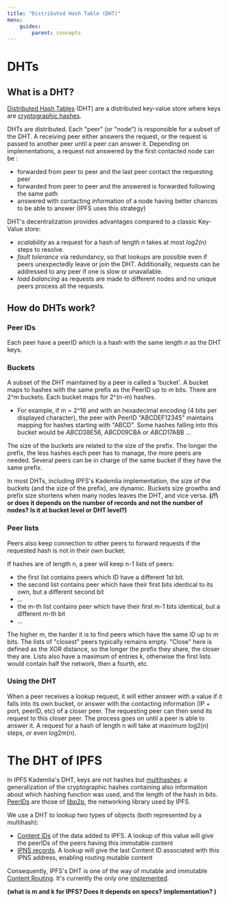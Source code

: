 ```yaml
---
title: "Distributed Hash Table (DHT)"
menu:
    guides:
        parent: concepts
---
```


# DHTs

## What is a DHT?

[Distributed Hash Tables](https://en.wikipedia.org/wiki/Distributed_hash_table) (DHT) are a distributed key-value store where keys are [cryptographic hashes](https://docs.ipfs.io/guides/concepts/hashes/). 

DHTs are distributed. Each "peer" (or "node") is responsible for a subset of the DHT. 
A receiving peer either answers the request, or the request is passed to another peer until a peer can answer it.
Depending on implementations, a request not answered by the first contacted node can be :
- forwarded from peer to peer and the last peer contact the requesting peer
- forwarded from peer to peer and the answered is forwarded following the same path
- answered with contacting information of a node having better chances to be able to answer (IPFS uses this strategy)

DHT's decentralization provides advantages compared to a classic Key-Value store:
- *scalability* as a request for a hash of length *n* takes at most *log2(n)* steps to resolve.
- *fault tolerance* via redundancy, so that lookups are possible even if peers unexpectedly leave or join the DHT. Additionally, requests can be addressed to any peer if one is slow or unavailable.
- *load balancing* as requests are made to different nodes and no unique peers process all the requests. 

## How do DHTs work?

### Peer IDs
Each peer have a peerID which is a hash with the same length *n* as the DHT keys.

### Buckets
A subset of the DHT maintained by a peer is called a 'bucket'. 
A bucket maps to hashes with the same prefix as the PeerID up to *m* bits. There are 2^m buckets. Each bucket maps for 2^(n-m) hashes.

- For example, if m = 2^16 and with an hexadecimal encoding (4 bits per displayed character), the peer with PeerID "ABCDEF12345" maintains mapping for hashes starting with "ABCD". 
Some hashes falling into this bucket would be *ABCD*38E56, *ABCD*09CBA or *ABCD*17ABB ... 

The size of the buckets are related to the size of the prefix. The longer the prefix, the less hashes each peer has to manage, the more peers are needed.
Several peers can be in charge of the same bucket if they have the same prefix.

In most DHTs, including IPFS's Kademlia implementation, the size of the buckets (and the size of the prefix), are dynamic. 
Buckets size growths and prefix size shortens when many nodes leaves the DHT, and vice versa. **(/!\ or does it depends on the number of records and not the number of nodes? Is it at bucket level or DHT level?)**

### Peer lists

Peers also keep connection to other peers to forward requests if the requested hash is not in their own bucket.

If hashes are of length n, a peer will keep n-1 lists of peers: 
- the first list contains peers which ID have a different 1st bit.
- the second list contains peer which have their first bits identical to its own, but a different second bit
- ...
- the m-th list contains peer which have their first m-1 bits identical, but a different m-th bit
- ...

The higher m, the harder it is to find peers which have the same ID up to m bits. The lists of "closest" peers typically remains empty.
"Close" here is defined as the XOR distance, so the longer the prefix they share, the closer they are.
Lists also have a maximum of entries k, otherwise the first lists would contain half the network, then a fourth, etc.

### Using the DHT

When a peer receives a lookup request, it will either answer with a value if it falls into its own bucket, or answer with the contacting information (IP + port, peerID, etc) of a closer peer. The requesting peer can then send its request to this closer peer. The process goes on until a peer is able to answer it. 
A request for a hash of length n will take at maximum log2(n) steps, or even log2m(n). 

# The DHT of IPFS

In IPFS Kademlia's DHT, keys are not hashes but [multihashes](https://multiformats.io/multihash/): a generalization of the cryptographic hashes containing also information about which hashing function was used, and the length of the hash in bits.
[PeerIDs](https://docs.libp2p.io/concepts/peer-id/) are those of [libp2p](https://libp2p.io/), the networking library used by IPFS.

We use a DHT to lookup two types of objects (both represented by a multihash):
- [Content IDs](https://docs.ipfs.io/guides/concepts/cid/) of the data added to IPFS. A lookup of this value will give the peerIDs of the peers having this immutable content
- [IPNS records](https://docs.ipfs.io/guides/concepts/ipns/). A lookup will give the last Content ID associated with this IPNS address, enabling routing mutable content

Consequently, IPFS's DHT is one of the way of mutable and immutable [Content Routing](https://docs.libp2p.io/concepts/content-routing/). It's currently the only one [implemented](https://libp2p.io/implementations/#peer-routing). 

**(what is m and k for IPFS? Does it depends on specs? implementation? )**
